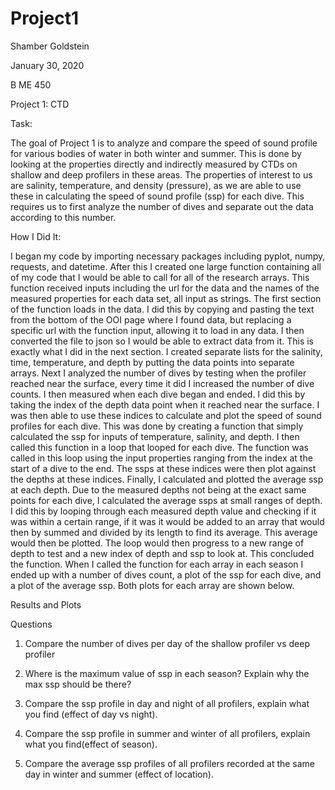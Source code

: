 # Project1

Shamber Goldstein

January 30, 2020

B ME 450

Project 1: CTD


Task:

The goal of Project 1 is to analyze and compare the speed of sound profile for various bodies of water in both winter and summer. This is done by looking at the properties directly and indirectly measured by CTDs on shallow and deep profilers in these areas. The properties of interest to us are salinity, temperature, and density (pressure), as we are able to use these in calculating the speed of sound profile (ssp) for each dive. This requires us to first analyze the number of dives and separate out the data according to this number. 

How I Did It:

I began my code by importing necessary packages including pyplot, numpy, requests, and datetime. After this I created one large function containing all of my code that I would be able to call for all of the research arrays. This function received inputs including the url for the data and the names of the measured properties for each data set, all input as strings. The first section of the function loads in the data. I did this by copying and pasting the text from the bottom of the OOI page where I found data, but replacing a specific url with the function input, allowing it to load in any data. I then converted the file to json so I would be able to extract data from it. This is exactly what I did in the next section. I created separate lists for the salinity, time, temperature, and depth by putting the data points into separate arrays. Next I analyzed the number of dives by testing when the profiler reached near the surface, every time it did I increased the number of dive counts. I then measured when each dive began and ended. I did this by taking the index of the depth data point when it reached near the surface. I was then able to use these indices to calculate and plot the speed of sound profiles for each dive. This was done by creating a function that simply calculated the ssp for inputs of temperature, salinity, and depth. I then called this function in a loop that looped for each dive. The function was called in this loop using the input properties ranging from the index at the start of a dive to the end. The ssps at these indices were then plot against the depths at these indices. Finally, I calculated and plotted the average ssp at each depth. Due to the measured depths not being at the exact same points for each dive, I calculated the average ssps at small ranges of depth. I did this by looping through each measured depth value and checking if it was within a certain range, if it was it would be added to an array that would then by summed and divided by its length to find its average. This average would then be plotted. The loop would then progress to a new range of depth to test and a new index of depth and ssp to look at. This concluded the function. When I called the function for each array in each season I ended up with a number of dives count, a plot of the ssp for each dive, and a plot of the average ssp. Both plots for each array are shown below. 

Results and Plots
	
Questions
1.	Compare the number of dives per day of the shallow profiler vs deep profiler 


2.	Where is the maximum value of ssp in each season? Explain why the max ssp should be there?


3.	Compare the ssp profile in day and night of all profilers, explain what you find (effect of day vs night). 


4.	Compare the ssp profile in summer and winter of all profilers, explain what you find(effect of season). 


5.	Compare the average ssp profiles of all profilers recorded at the same day in winter and summer (effect of location). 

